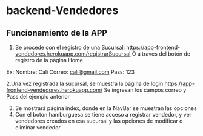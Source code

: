 # backend-Vendedores

## Funcionamiento de la APP

1. Se procede con el registro de una Sucursal:
  https://app-frontend-vendedores.herokuapp.com/registrarSucursal
  O  a traves del botón de registro de la página Home
  
  Ex:
  Nombre: Cali
  Correo: cali@gmail.com
  Pass: 123
 
2.Una vez registrada la sucursal, se muestra la página de login
  https://app-frontend-vendedores.herokuapp.com/
  Se ingresan los campos correo y Pass del ejemplo anterior

3. Se mostrará página index, donde en la NavBar se muestran las opciones
4. Con el boton hamburguesa se tiene acceso a registrar vendedor, y ver vendedores creados en esa sucursal y las opciones de modificar o eliminar vendedor

